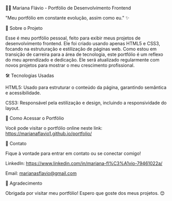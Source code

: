 👩‍💻 Mariana Flávio - Portfólio de Desenvolvimento Frontend

"Meu portfólio em constante evolução, assim como eu." ✨

📖 Sobre o Projeto

Esse é meu portfólio pessoal, feito para exibir meus projetos de desenvolvimento frontend. Ele foi criado usando apenas HTML5 e CSS3, focando na estruturação e estilização de páginas web. Como estou em transição de carreira para a área de tecnologia, este portfólio é um reflexo do meu aprendizado e dedicação. Ele será atualizado regularmente com novos projetos para mostrar o meu crescimento profissional.


🛠️ Tecnologias Usadas

HTML5: Usado para estruturar o conteúdo da página, garantindo semântica e acessibilidade.

CSS3: Responsável pela estilização e design, incluindo a responsividade do layout.


🔗 Como Acessar o Portfólio

Você pode visitar o portfólio online neste link: https://marianaflavio1.github.io/portfolio/


💬 Contato

Fique à vontade para entrar em contato ou se conectar comigo!

LinkedIn: https://www.linkedin.com/in/mariana-fl%C3%A1vio-79461022a/

Email: marianasflavio@gmail.com


🙏 Agradecimento

Obrigada por visitar meu portfólio! Espero que goste dos meus projetos. 😊
